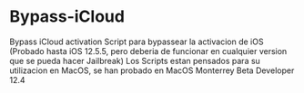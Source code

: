# Bypass-iCloud
Bypass iCloud activation
Script para bypassear la activacion de iOS (Probado hasta iOS 12.5.5, pero deberia de funcionar en cualquier version que se pueda hacer Jailbreak)
Los Scripts estan pensados para su utilizacion en MacOS, se han probado en MacOS Monterrey Beta Developer 12.4
